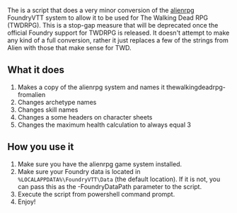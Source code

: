 The is a script that does a very minor conversion of the [alienrpg](https://github.com/pwatson100/alienrpg) FoundryVTT system to allow it to be used for The Walking Dead RPG (TWDRPG). This is a stop-gap measure that will be deprecated once the official Foundry support for TWDRPG is released. It doesn't attempt to make any kind of a full conversion, rather it just replaces a few of the strings from Alien with those that make sense for TWD.

## What it does

1. Makes a copy of the alienrpg system and names it thewalkingdeadrpg-fromalien
1. Changes archetype names
1. Changes skill names
1. Changes a some headers on character sheets
1. Changes the maximum health calculation to always equal 3

## How you use it

1. Make sure you have the alienrpg game system installed.
1. Make sure your Foundry data is located in `%LOCALAPPDATA%\FoundryVTT\Data` (the default location). If it is not, you can pass this as the -FoundryDataPath parameter to the script.
1. Execute the script from powershell command prompt.
1. Enjoy!
